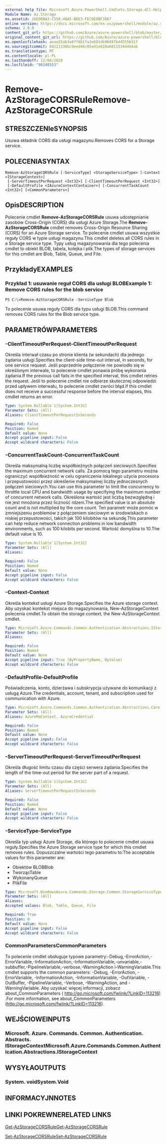 ```yaml
---
external help file: Microsoft.Azure.PowerShell.Cmdlets.Storage.dll-Help.xml
Module Name: Az.Storage
ms.assetid: 26E06BA3-C550-40A5-B8E3-FEC8E9BF3867
online version: https://docs.microsoft.com/en-us/powershell/module/az.storage/remove-azstoragecorsrule
schema: 2.0.0
content_git_url: https://github.com/Azure/azure-powershell/blob/master/src/Storage/Storage.Management/help/Remove-AzStorageCORSRule.md
original_content_git_url: https://github.com/Azure/azure-powershell/blob/master/src/Storage/Storage.Management/help/Remove-AzStorageCORSRule.md
ms.openlocfilehash: aeae25ab3a8ff0b1fa3eb91db90497b44555631f
ms.sourcegitcommit: 04221336bc9eed46c05ed1e828a6811534d4b4ab
ms.translationtype: MT
ms.contentlocale: pl-PL
ms.lasthandoff: 12/08/2020
ms.locfileid: "98348553"
---
```

# <span data-ttu-id="b2fae-101">Remove-AzStorageCORSRule</span><span class="sxs-lookup"><span data-stu-id="b2fae-101">Remove-AzStorageCORSRule</span></span>

## <span data-ttu-id="b2fae-102">STRESZCZENIe</span><span class="sxs-lookup"><span data-stu-id="b2fae-102">SYNOPSIS</span></span>
<span data-ttu-id="b2fae-103">Usuwa składnik CORS dla usługi magazynu.</span><span class="sxs-lookup"><span data-stu-id="b2fae-103">Removes CORS for a Storage service.</span></span>

## <span data-ttu-id="b2fae-104">POLECENIA</span><span class="sxs-lookup"><span data-stu-id="b2fae-104">SYNTAX</span></span>

```
Remove-AzStorageCORSRule [-ServiceType] <StorageServiceType> [-Context <IStorageContext>]
 [-ServerTimeoutPerRequest <Int32>] [-ClientTimeoutPerRequest <Int32>]
 [-DefaultProfile <IAzureContextContainer>] [-ConcurrentTaskCount <Int32>] [<CommonParameters>]
```

## <span data-ttu-id="b2fae-105">Opis</span><span class="sxs-lookup"><span data-stu-id="b2fae-105">DESCRIPTION</span></span>
<span data-ttu-id="b2fae-106">Polecenie cmdlet **Remove-AzStorageCORSRule** usuwa udostępnianie zasobów Cross-Origin (CORS) dla usługi Azure Storage.</span><span class="sxs-lookup"><span data-stu-id="b2fae-106">The **Remove-AzStorageCORSRule** cmdlet removes Cross-Origin Resource Sharing (CORS) for an Azure Storage service.</span></span>
<span data-ttu-id="b2fae-107">To polecenie cmdlet usuwa wszystkie reguły CORS w typie usługi magazynu.</span><span class="sxs-lookup"><span data-stu-id="b2fae-107">This cmdlet deletes all CORS rules in a Storage service type.</span></span>
<span data-ttu-id="b2fae-108">Typy usług magazynowania dla tego polecenia cmdlet to obiekt BLOB, tabela, kolejka i plik.</span><span class="sxs-lookup"><span data-stu-id="b2fae-108">The types of storage services for this cmdlet are Blob, Table, Queue, and File.</span></span>

## <span data-ttu-id="b2fae-109">Przykłady</span><span class="sxs-lookup"><span data-stu-id="b2fae-109">EXAMPLES</span></span>

### <span data-ttu-id="b2fae-110">Przykład 1: usuwanie reguł CORS dla usługi BLOB</span><span class="sxs-lookup"><span data-stu-id="b2fae-110">Example 1: Remove CORS rules for the blob service</span></span>
```
PS C:\>Remove-AzStorageCORSRule -ServiceType Blob
```

<span data-ttu-id="b2fae-111">To polecenie usuwa reguły CORS dla typu usługi BLOB.</span><span class="sxs-lookup"><span data-stu-id="b2fae-111">This command removes CORS rules for the Blob service type.</span></span>

## <span data-ttu-id="b2fae-112">PARAMETRÓW</span><span class="sxs-lookup"><span data-stu-id="b2fae-112">PARAMETERS</span></span>

### <span data-ttu-id="b2fae-113">-ClientTimeoutPerRequest</span><span class="sxs-lookup"><span data-stu-id="b2fae-113">-ClientTimeoutPerRequest</span></span>
<span data-ttu-id="b2fae-114">Określa interwał czasu po stronie klienta (w sekundach) dla jednego żądania usługi.</span><span class="sxs-lookup"><span data-stu-id="b2fae-114">Specifies the client-side time-out interval, in seconds, for one service request.</span></span>
<span data-ttu-id="b2fae-115">Jeśli poprzednie połączenie nie powiodło się w określonym interwale, to polecenie cmdlet ponawia próbę wykonania żądania.</span><span class="sxs-lookup"><span data-stu-id="b2fae-115">If the previous call fails in the specified interval, this cmdlet retries the request.</span></span>
<span data-ttu-id="b2fae-116">Jeśli to polecenie cmdlet nie odbierze skutecznej odpowiedzi przed upływem interwału, to polecenie cmdlet zwróci błąd.</span><span class="sxs-lookup"><span data-stu-id="b2fae-116">If this cmdlet does not receive a successful response before the interval elapses, this cmdlet returns an error.</span></span>

```yaml
Type: System.Nullable`1[System.Int32]
Parameter Sets: (All)
Aliases: ClientTimeoutPerRequestInSeconds

Required: False
Position: Named
Default value: None
Accept pipeline input: False
Accept wildcard characters: False
```

### <span data-ttu-id="b2fae-117">-ConcurrentTaskCount</span><span class="sxs-lookup"><span data-stu-id="b2fae-117">-ConcurrentTaskCount</span></span>
<span data-ttu-id="b2fae-118">Określa maksymalną liczbę współbieżnych połączeń sieciowych.</span><span class="sxs-lookup"><span data-stu-id="b2fae-118">Specifies the maximum concurrent network calls.</span></span>
<span data-ttu-id="b2fae-119">Za pomocą tego parametru można ograniczyć współbieżność w celu ograniczenia lokalnego użycia procesora i przepustowości przez określenie maksymalnej liczby jednoczesnych połączeń sieciowych.</span><span class="sxs-lookup"><span data-stu-id="b2fae-119">You can use this parameter to limit the concurrency to throttle local CPU and bandwidth usage by specifying the maximum number of concurrent network calls.</span></span>
<span data-ttu-id="b2fae-120">Określona wartość jest liczbą bezwzględną i nie jest mnożona przez liczność rdzeni.</span><span class="sxs-lookup"><span data-stu-id="b2fae-120">The specified value is an absolute count and is not multiplied by the core count.</span></span>
<span data-ttu-id="b2fae-121">Ten parametr może pomóc w zmniejszeniu problemów z połączeniem sieciowym w środowiskach o niskiej przepustowości, takich jak 100 kilobitów na sekundę.</span><span class="sxs-lookup"><span data-stu-id="b2fae-121">This parameter can help reduce network connection problems in low bandwidth environments, such as 100 kilobits per second.</span></span>
<span data-ttu-id="b2fae-122">Wartość domyślna to 10.</span><span class="sxs-lookup"><span data-stu-id="b2fae-122">The default value is 10.</span></span>

```yaml
Type: System.Nullable`1[System.Int32]
Parameter Sets: (All)
Aliases:

Required: False
Position: Named
Default value: None
Accept pipeline input: False
Accept wildcard characters: False
```

### <span data-ttu-id="b2fae-123">-Context</span><span class="sxs-lookup"><span data-stu-id="b2fae-123">-Context</span></span>
<span data-ttu-id="b2fae-124">Określa kontekst usługi Azure Storage.</span><span class="sxs-lookup"><span data-stu-id="b2fae-124">Specifies the Azure storage context.</span></span>
<span data-ttu-id="b2fae-125">Aby uzyskać kontekst miejsca do magazynowania, New-AzStorageContext polecenia cmdlet.</span><span class="sxs-lookup"><span data-stu-id="b2fae-125">To obtain the storage context, the New-AzStorageContext cmdlet.</span></span>

```yaml
Type: Microsoft.Azure.Commands.Common.Authentication.Abstractions.IStorageContext
Parameter Sets: (All)
Aliases:

Required: False
Position: Named
Default value: None
Accept pipeline input: True (ByPropertyName, ByValue)
Accept wildcard characters: False
```

### <span data-ttu-id="b2fae-126">-DefaultProfile</span><span class="sxs-lookup"><span data-stu-id="b2fae-126">-DefaultProfile</span></span>
<span data-ttu-id="b2fae-127">Poświadczenia, konto, dzierżawa i subskrypcja używane do komunikacji z usługą Azure.</span><span class="sxs-lookup"><span data-stu-id="b2fae-127">The credentials, account, tenant, and subscription used for communication with Azure.</span></span>

```yaml
Type: Microsoft.Azure.Commands.Common.Authentication.Abstractions.Core.IAzureContextContainer
Parameter Sets: (All)
Aliases: AzureRmContext, AzureCredential

Required: False
Position: Named
Default value: None
Accept pipeline input: False
Accept wildcard characters: False
```

### <span data-ttu-id="b2fae-128">-ServerTimeoutPerRequest</span><span class="sxs-lookup"><span data-stu-id="b2fae-128">-ServerTimeoutPerRequest</span></span>
<span data-ttu-id="b2fae-129">Określa długość limitu czasu dla części serwera żądania.</span><span class="sxs-lookup"><span data-stu-id="b2fae-129">Specifies the length of the time-out period for the server part of a request.</span></span>

```yaml
Type: System.Nullable`1[System.Int32]
Parameter Sets: (All)
Aliases: ServerTimeoutPerRequestInSeconds

Required: False
Position: Named
Default value: None
Accept pipeline input: False
Accept wildcard characters: False
```

### <span data-ttu-id="b2fae-130">-ServiceType</span><span class="sxs-lookup"><span data-stu-id="b2fae-130">-ServiceType</span></span>
<span data-ttu-id="b2fae-131">Określa typ usługi Azure Storage, dla którego to polecenie cmdlet usuwa reguły.</span><span class="sxs-lookup"><span data-stu-id="b2fae-131">Specifies the Azure Storage service type for which this cmdlet removes rules.</span></span>
<span data-ttu-id="b2fae-132">Dopuszczalne wartości tego parametru to:</span><span class="sxs-lookup"><span data-stu-id="b2fae-132">The acceptable values for this parameter are:</span></span>
- <span data-ttu-id="b2fae-133">Obiektów BLOB</span><span class="sxs-lookup"><span data-stu-id="b2fae-133">Blob</span></span> 
- <span data-ttu-id="b2fae-134">Tworząc</span><span class="sxs-lookup"><span data-stu-id="b2fae-134">Table</span></span> 
- <span data-ttu-id="b2fae-135">Wykonany</span><span class="sxs-lookup"><span data-stu-id="b2fae-135">Queue</span></span> 
- <span data-ttu-id="b2fae-136">Plik</span><span class="sxs-lookup"><span data-stu-id="b2fae-136">File</span></span>

```yaml
Type: Microsoft.WindowsAzure.Commands.Storage.Common.StorageServiceType
Parameter Sets: (All)
Aliases:
Accepted values: Blob, Table, Queue, File

Required: True
Position: 0
Default value: None
Accept pipeline input: False
Accept wildcard characters: False
```

### <span data-ttu-id="b2fae-137">CommonParameters</span><span class="sxs-lookup"><span data-stu-id="b2fae-137">CommonParameters</span></span>
<span data-ttu-id="b2fae-138">To polecenie cmdlet obsługuje typowe parametry:-Debug,-ErrorAction,-ErrorVariable,-InformationAction,-InformationVariable,-unvariable,-subbuffer,-PipelineVariable,-verbose,-WarningAction i-WarningVariable.</span><span class="sxs-lookup"><span data-stu-id="b2fae-138">This cmdlet supports the common parameters: -Debug, -ErrorAction, -ErrorVariable, -InformationAction, -InformationVariable, -OutVariable, -OutBuffer, -PipelineVariable, -Verbose, -WarningAction, and -WarningVariable.</span></span> <span data-ttu-id="b2fae-139">Aby uzyskać więcej informacji, zobacz about_CommonParameters ( http://go.microsoft.com/fwlink/?LinkID=113216) .</span><span class="sxs-lookup"><span data-stu-id="b2fae-139">For more information, see about_CommonParameters (http://go.microsoft.com/fwlink/?LinkID=113216).</span></span>

## <span data-ttu-id="b2fae-140">WEJŚCIOWE</span><span class="sxs-lookup"><span data-stu-id="b2fae-140">INPUTS</span></span>

### <span data-ttu-id="b2fae-141">Microsoft. Azure. Commands. Common. Authentication. Abstracts. IStorageContext</span><span class="sxs-lookup"><span data-stu-id="b2fae-141">Microsoft.Azure.Commands.Common.Authentication.Abstractions.IStorageContext</span></span>

## <span data-ttu-id="b2fae-142">WYSYŁA</span><span class="sxs-lookup"><span data-stu-id="b2fae-142">OUTPUTS</span></span>

### <span data-ttu-id="b2fae-143">System. void</span><span class="sxs-lookup"><span data-stu-id="b2fae-143">System.Void</span></span>

## <span data-ttu-id="b2fae-144">INFORMACYJN</span><span class="sxs-lookup"><span data-stu-id="b2fae-144">NOTES</span></span>

## <span data-ttu-id="b2fae-145">LINKI POKREWNE</span><span class="sxs-lookup"><span data-stu-id="b2fae-145">RELATED LINKS</span></span>

[<span data-ttu-id="b2fae-146">Get-AzStorageCORSRule</span><span class="sxs-lookup"><span data-stu-id="b2fae-146">Get-AzStorageCORSRule</span></span>](./Get-AzStorageCORSRule.md)

[<span data-ttu-id="b2fae-147">Set-AzStorageCORSRule</span><span class="sxs-lookup"><span data-stu-id="b2fae-147">Set-AzStorageCORSRule</span></span>](./Set-AzStorageCORSRule.md)


